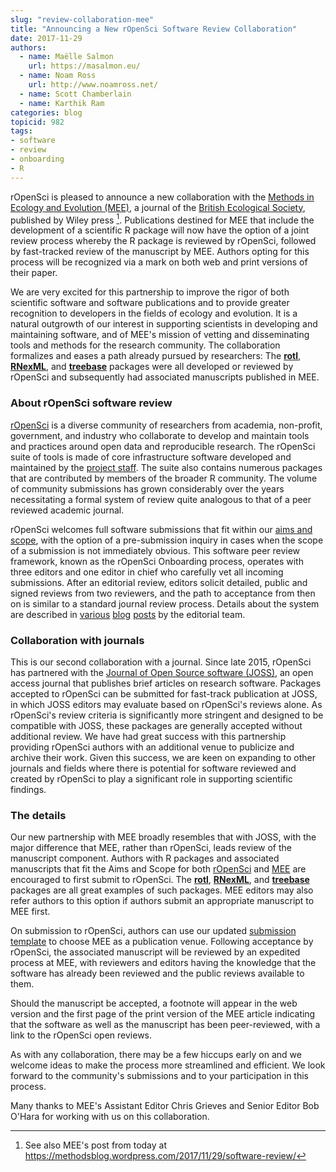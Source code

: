 ```yaml
---
slug: "review-collaboration-mee"
title: "Announcing a New rOpenSci Software Review Collaboration"
date: 2017-11-29
authors:
  - name: Maëlle Salmon
    url: https://masalmon.eu/
  - name: Noam Ross
    url: http://www.noamross.net/
  - name: Scott Chamberlain    
  - name: Karthik Ram
categories: blog
topicid: 982
tags:
- software
- review
- onboarding
- R
---
```



rOpenSci is pleased to announce a new collaboration with the [Methods in Ecology and Evolution (MEE)][meehome], a journal of the [British Ecological Society][bes], published by Wiley press [^1]. Publications destined for MEE that include the development of a scientific R package will now have the option of a joint review process whereby the R package is reviewed by rOpenSci, followed by fast-tracked review of the manuscript by MEE. Authors opting for this process will be recognized via a mark on both web and print versions of their paper. 

We are very excited for this partnership to improve the rigor of both scientific software and software publications and to provide greater recognition to developers in the fields of ecology and evolution.  It is a natural outgrowth of our interest in supporting scientists in developing and maintaining software, and of MEE's mission of vetting and disseminating tools and methods for the research community. The collaboration formalizes and eases a path already pursued by researchers: The [**rotl**][rotlmee], [**RNexML**][RNeXMLmee], and [**treebase**][treebasemee] packages were all developed or reviewed by rOpenSci and subsequently had associated manuscripts published in MEE.

### About rOpenSci software review

[rOpenSci][ro] is a diverse community of researchers from academia, non-profit, government, and industry who collaborate to develop and maintain tools and practices around open data and reproducible research. The rOpenSci suite of tools is made of core infrastructure software developed and maintained by the [project staff][roteam]. The suite also contains numerous packages that are contributed by members of the broader R community. The volume of community submissions has grown considerably over the years necessitating a formal system of review quite analogous to that of a peer reviewed academic journal. 

rOpenSci welcomes full software submissions that fit within our [aims and scope][fit], with the option of a pre-submission inquiry in cases when the scope of a submission is not immediately obvious. This software peer review framework, known as the rOpenSci Onboarding process, operates with three editors and one editor in chief who carefully vet all incoming submissions. After an editorial review, editors solicit detailed, public and signed reviews from two reviewers, and the path to acceptance from then on is similar to a standard journal review process. Details about the system are described in [various][post1] [blog][post2] [posts][post3] by the editorial team.

### Collaboration with journals 

This is our second collaboration with a journal. Since late 2015, rOpenSci has partnered with the [Journal of Open Source software (JOSS)][joss], an open access journal that publishes brief articles on research software. Packages accepted to rOpenSci can be submitted for fast-track publication at JOSS, in which JOSS editors may evaluate based on rOpenSci's reviews alone. As rOpenSci's review criteria is significantly more stringent and designed to be compatible with JOSS, these packages are generally accepted without additional review. We have had great success with this partnership providing rOpenSci authors with an additional venue to publicize and archive their work. Given this success, we are keen on expanding to other journals and fields where there is potential for software reviewed and created by rOpenSci to play a significant role in supporting scientific findings.

### The details

Our new partnership with MEE broadly resembles that with JOSS, with the major difference that MEE, rather than rOpenSci, leads review of the manuscript component.  Authors with R packages and associated manuscripts that fit the Aims and Scope for both [rOpenSci][fit] and [MEE][meeaimsscope] are encouraged to first submit to rOpenSci. The [**rotl**][rotlmee], [**RNexML**][RNeXMLmee], and [**treebase**][treebasemee] packages are all great examples of such packages. MEE editors may also refer authors to this option if authors submit an appropriate manuscript to MEE first. 

On submission to rOpenSci, authors can use our updated [submission template][subtemp] to choose MEE as a publication venue. Following acceptance by rOpenSci, the associated manuscript will be reviewed by an expedited process at MEE, with reviewers and editors having the knowledge that the software has already been reviewed and the public reviews available to them.  

Should the manuscript be accepted, a footnote will appear in the web version and the first page of the print version of the MEE article indicating that the software as well as the manuscript has been peer-reviewed, with a link to the rOpenSci open reviews.

As with any collaboration, there may be a few hiccups early on and we welcome ideas to make the process more streamlined and efficient. We look forward to the community's submissions and to your participation in this process.

Many thanks to MEE's Assistant Editor Chris Grieves and Senior Editor Bob O'Hara for working with us on this collaboration.

[^1]: See also MEE's post from today at <https://methodsblog.wordpress.com/2017/11/29/software-review/>

[onrepo]: https://github.com/ropensci/onboarding/
[ro]: https://ropensci.org/
[roteam]: https://ropensci.org/about#team
[joss]: http://joss.theoj.org/
[meehome]: http://besjournals.onlinelibrary.wiley.com/hub/journal/10.1111/(ISSN)2041-210X/
[subtemp]: https://github.com/ropensci/onboarding/blob/master/issue_template.md
[post1]: https://ropensci.org/blog/2016/03/28/software-review/
[post2]: https://ropensci.org/blog/2017/09/01/nf-softwarereview/
[post3]: https://ropensci.org/blog/2017/09/11/software-review-update/
[fit]: https://github.com/ropensci/onboarding/blob/master/policies.md#aims-and-scope
[policies]: https://github.com/ropensci/onboarding/blob/master/policies.md#ropensci-policies
[rotl]: https://github.com/ropensci/rotl
[rotlmee]: http://onlinelibrary.wiley.com/doi/10.1111/2041-210X.12593/abstract
[meeaimsscope]: http://www.methodsinecologyandevolution.org/view/0/aimsAndScope.html
[treebasemee]: http://onlinelibrary.wiley.com/doi/10.1111/j.2041-210X.2012.00247.x/abstract
[RNeXMLmee]: http://onlinelibrary.wiley.com/doi/10.1111/2041-210X.12469/abstract
[bes]: http://www.britishecologicalsociety.org/
